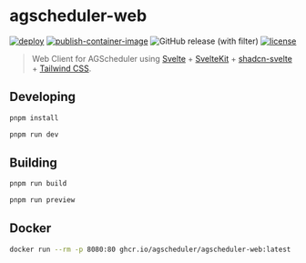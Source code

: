 # agscheduler-web

[![deploy](https://github.com/agscheduler/agscheduler-web/actions/workflows/deploy.yml/badge.svg)](https://github.com/agscheduler/agscheduler-web/actions/workflows/deploy.yml)
[![publish-container-image](https://github.com/agscheduler/agscheduler-web/actions/workflows/publish.yml/badge.svg)](https://github.com/agscheduler/agscheduler-web/actions/workflows/publish.yml)
![GitHub release (with filter)](https://img.shields.io/github/v/release/agscheduler/agscheduler-web)
[![license](https://img.shields.io/github/license/agscheduler/agscheduler)](https://github.com/agscheduler/agscheduler/blob/main/LICENSE)

> Web Client for AGScheduler using [Svelte](https://svelte.dev/) + [SvelteKit](https://kit.svelte.dev/) + [shadcn-svelte](https://shadcn-svelte.com/) + [Tailwind CSS](https://tailwindcss.com/).

## Developing

```bash
pnpm install

pnpm run dev
```

## Building

```bash
pnpm run build

pnpm run preview
```

## Docker

```bash
docker run --rm -p 8080:80 ghcr.io/agscheduler/agscheduler-web:latest
```
